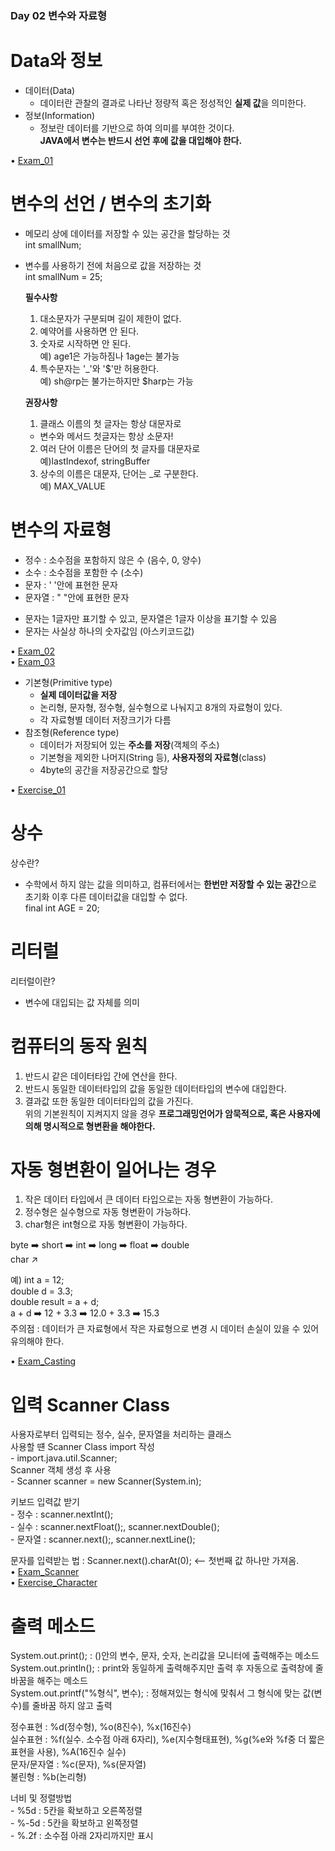 ### Day 02 변수와 자료형  

# Data와 정보  
  - 데이터(Data)  
    - 데이터란 관찰의 결과로 나타난 정량적 혹은 정성적인 **실제 값**을 의미한다.  
  - 정보(Information)  
    - 정보란 데이터를 기반으로 하여 의미를 부여한 것이다.  
  **JAVA에서 변수는 반드시 선언 후에 값을 대입해야 한다.**  
  
• [Exam_01](https://github.com/icici0093/KH_Study/blob/main/code/Exam_01.java)  
 
# 변수의 선언 / 변수의 초기화  
  - 메모리 상에 데이터를 저장할 수 있는 공간을 할당하는 것  
    int smallNum;  
  - 변수를 사용하기 전에 처음으로 값을 저장하는 것  
    int smallNum = 25;  
    
    **필수사항**  
    1. 대소문자가 구분되며 길이 제한이 없다.  
    2. 예약어를 사용하면 안 된다.  
    3. 숫자로 시작하면 안 된다.  
      예) age1은 가능하짐나 1age는 불가능  
    4. 특수문자는 '_'와 '$'만 허용한다.  
      예) sh@rp는 불가는하지만 $harp는 가능  
    
    **권장사항**  
    1. 클래스 이름의 첫 글자는 항상 대문자로  
      - 변수와 메서드 첫글자는 항상 소문자!  
    2. 여러 단어 이름은 단어의 첫 글자를 대문자로  
      예)lastIndexof, stringBuffer  
    3. 상수의 이름은 대문자, 단어는 _로 구분한다.  
      예) MAX_VALUE  
      
# 변수의 자료형  
  - 정수 : 소수점을 포함하지 않은 수 (음수, 0, 양수)  
  - 소수 : 소수점을 포함한 수 (소수)  
  - 문자 : ' '안에 표현한 문자  
  - 문자열 : " "안에 표현한 문자  
  * 문자는 1글자만 표기할 수 있고, 문자열은 1글자 이상을 표기할 수 있음  
  * 문자는 사실상 하나의 숫자값임 (아스키코드값)  
  
• [Exam_02](https://github.com/icici0093/KH_Study/blob/main/code/Exam_02.java)  
• [Exam_03](https://github.com/icici0093/KH_Study/blob/main/code/Exam_03.java)  
  
  - 기본형(Primitive type)  
    - **실제 데이터값을 저장**  
    - 논리형, 문자형, 정수형, 실수형으로 나눠지고 8개의 자료형이 있다.  
    - 각 자료형별 데이터 저장크기가 다름  
  - 참조형(Reference type)  
    - 데이터가 저장되어 있는 **주소를 저장**(객체의 주소)  
    - 기본형을 제외한 나머지(String 등), **사용자정의 자료형**(class)  
    - 4byte의 공간을 저장공간으로 할당  
    
• [Exercise_01](https://github.com/icici0093/KH_Study/blob/main/code/Exercise_01.java)  

# 상수  
  상수란?  
  - 수학에서 하지 않는 값을 의미하고, 컴퓨터에서는 **한번만 저장할 수 있는 공간**으로 초기화 이후 다른 데이터값을 대입할 수 없다.  
    final int AGE = 20;  
    
# 리터럴  
  리터럴이란?
   - 변수에 대입되는 값 자체를 의미  
   
# 컴퓨터의 동작 원칙  
  1. 반드시 같은 데이터타입 간에 연산을 한다.  
  2. 반드시 동일한 데이터타입의 값을 동일한 데이터타입의 변수에 대입한다.  
  3. 결과값 또한 동일한 데이터타입의 값을 가진다.  
    위의 기본원칙이 지켜지지 않을 경우 **프로그래밍언어가 암묵적으로, 혹은 사용자에 의해 명시적으로 형변환을 해야한다.**  
# 자동 형변환이 일어나는 경우  
  1. 작은 데이터 타입에서 큰 데이터 타입으로는 자동 형변환이 가능하다.  
  2. 정수형은 실수형으로 자동 형변환이 가능하다.  
  3. char형은 int형으로 자동 형변환이 가능하다.  

  byte ➡️ short ➡️ int ➡️ long ➡️ float ➡️ double  
          char ↗️  

  예) int a = 12;  
      double d = 3.3;  
      double result = a + d;  
      a + d ➡️ 12 + 3.3 ➡️ 12.0 + 3.3 ➡️ 15.3  
  주의점 : 데이터가 큰 자료형에서 작은 자료형으로 변경 시 데이터 손실이 있을 수 있어 유의해야 한다.  

• [Exam_Casting](https://github.com/icici0093/KH_Study/blob/main/code/Exam_Casting.java)  


# 입력 Scanner Class  
  사용자로부터 입력되는 정수, 실수, 문자열을 처리하는 클래스  
  사용할 떈 Scanner Class import 작성  
    - import.java.util.Scanner;  
  Scanner 객체 생성 후 사용  
    - Scanner scanner = new Scanner(System.in);  
    
  키보드 입력값 받기  
    - 정수 : scanner.nextInt();  
    - 실수 : scanner.nextFloat();, scanner.nextDouble();  
    - 문자열 : scanner.next();, scanner.nextLine();  

  문자를 입력받는 법 : Scanner.next().charAt(0); <-- 첫번째 값 하나만 가져옴.  
• [Exam_Scanner](https://github.com/icici0093/KH_Study/blob/main/code/Exam_Scanner.java)  
• [Exercise_Character](https://github.com/icici0093/KH_Study/blob/main/code/Exercise_Character.java)  

# 출력 메소드  
  System.out.print(); : ()안의 변수, 문자, 숫자, 논리값을 모니터에 출력해주는 메소드  
  System.out.println(); : print와 동일하게 출력해주지만 출력 후 자동으로 출력창에 줄바꿈을 해주는 메소드  
  System.out.printf("%형식", 변수); : 정해져있는 형식에 맞춰서 그 형식에 맞는 값(변수)를 줄바꿈 하지 않고 출력  

  정수표현 : %d(정수형), %o(8진수), %x(16진수)  
  실수표현 : %f(실수. 소수점 아래 6자리), %e(지수형태표현), %g(%e와 %f중 더 짧은 표현을 사용), %A(16진수 실수)  
  문자/문자열 : %c(문자), %s(문자열)  
  불린형 : %b(논리형)  
  
  너비 및 정렬방법  
    - %5d : 5칸을 확보하고 오른쪽정렬  
    - %-5d : 5칸을 확보하고 왼쪽정렬  
    - %.2f : 소수점 아래 2자리까지만 표시  

